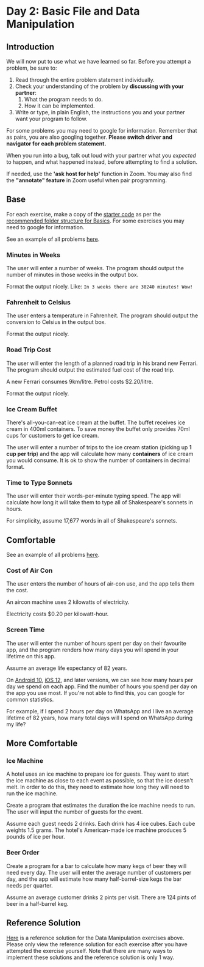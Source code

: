 # Day 2: Basic File and Data Manipulation

## Introduction

We will now put to use what we have learned so far. Before you attempt a problem, be sure to:

1. Read through the entire problem statement individually.
2. Check your understanding of the problem by **discussing with your partner**:
   1. What the program needs to do.
   2. How it can be implemented.
3. Write or type, in plain English, the instructions you and your partner want your program to follow.

For some problems you may need to google for information. Remember that as pairs, you are also googling together. **Please switch driver and navigator for each problem statement.**

When you run into a bug, talk out loud with your partner what you _expected_ to happen, and what happened instead, before attempting to find a solution.

If needed, use the **'ask host for help'** function in Zoom. You may also find the **"annotate" feature** in Zoom useful when pair programming.

## Base

For each exercise, make a copy of the [starter code](https://github.com/rocketacademy/basics-starter-code/archive/refs/heads/main.zip) as per the [recommended folder structure for Basics](../course-logistics/required-hardware-and-software/recommended-set-up.md#folder-structure-for-coding-basics). For some exercises you may need to google for information.

See an example of all problems [here](https://rocketacademy.github.io/basics-starter-code/day1/index.html).

### **Minutes in Weeks**

The user will enter a number of weeks. The program should output the number of minutes in those weeks in the output box.

Format the output nicely. Like: `In 3 weeks there are 30240 minutes! Wow!`

### **Fahrenheit to Celsius**

The user enters a temperature in Fahrenheit. The program should output the conversion to Celsius in the output box.

Format the output nicely.

### **Road Trip Cost**

The user will enter the length of a planned road trip in his brand new Ferrari. The program should output the estimated fuel cost of the road trip.

A new Ferrari consumes 9km/litre. Petrol costs $2.20/litre.

Format the output nicely.

### **Ice Cream Buffet**

There's all-you-can-eat ice cream at the buffet. The buffet receives ice cream in 400ml containers. To save money the buffet only provides 70ml cups for customers to get ice cream.

The user will enter a number of trips to the ice cream station (picking up **1 cup per trip**) and the app will calculate how many **containers** of ice cream you would consume. It is ok to show the number of containers in decimal format.

### **Time to Type Sonnets**

The user will enter their words-per-minute typing speed. The app will calculate how long it will take them to type all of Shakespeare's sonnets in hours.

For simplicity, assume 17,677 words in all of Shakespeare's sonnets.

## Comfortable

See an example of all problems [here](https://rocketacademy.github.io/basics-starter-code/day2/).

### Cost of Air Con

The user enters the number of hours of air-con use, and the app tells them the cost.

An aircon machine uses 2 kilowatts of electricity.

Electricity costs $0.20 per kilowatt-hour.

### Screen Time

The user will enter the number of hours spent per day on their favourite app, and the program renders how many days you will spend in your lifetime on this app.

Assume an average life expectancy of 82 years.

On [Android 10](https://wellbeing.google/tools/), [iOS 12](https://support.apple.com/en-us/HT208982), and later versions, we can see how many hours per day we spend on each app. Find the number of hours you spend per day on the app you use most. If you're not able to find this, you can google for common statistics.

For example, if I spend 2 hours per day on WhatsApp and I live an average lifetime of 82 years, how many total days will I spend on WhatsApp during my life?

## More Comfortable

### Ice Machine

A hotel uses an ice machine to prepare ice for guests. They want to start the ice machine as close to each event as possible, so that the ice doesn't melt. In order to do this, they need to estimate how long they will need to run the ice machine.

Create a program that estimates the duration the ice machine needs to run. The user will input the number of guests for the event.

Assume each guest needs 2 drinks. Each drink has 4 ice cubes. Each cube weights 1.5 grams. The hotel's American-made ice machine produces 5 pounds of ice per hour.

### Beer Order

Create a program for a bar to calculate how many kegs of beer they will need every day. The user will enter the average number of customers per day, and the app will estimate how many half-barrel-size kegs the bar needs per quarter.

Assume an average customer drinks 2 pints per visit. There are 124 pints of beer in a half-barrel keg.

## Reference Solution

[Here](https://github.com/rocketacademy/basics-starter-code/blob/day1/script.js) is a reference solution for the Data Manipulation exercises above. Please only view the reference solution for each exercise after you have attempted the exercise yourself. Note that there are many ways to implement these solutions and the reference solution is only 1 way.
